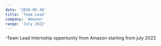 ```yaml
---
date: '2020-05-30'
title: 'Team Lead'
company: 'Amazon'
range: 'July 2022'
---
```


-Team Lead Internship oppertunity from Amazon starting from july 2022